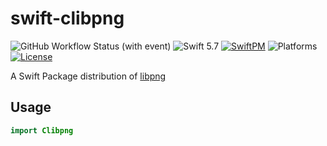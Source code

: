 # swift-clibpng

![GitHub Workflow Status (with event)](https://img.shields.io/github/actions/workflow/status/giginet/swift-clibpng/swift.yml?style=flat-square&logo=github)
![Swift 5.7](https://img.shields.io/badge/Swift-5.7-FA7343?logo=swift&style=flat-square)
[![SwiftPM](https://img.shields.io/badge/SwiftPM-compatible-green?logo=swift&style=flat-square)](https://swift.org/package-manager/) 
![Platforms](https://img.shields.io/badge/Platform-iOS%7CmacOS%7CwatchOS%7CtvOS%7CvisionOS-lightgray?logo=apple&style=flat-square)
[![License](https://img.shields.io/badge/License-MIT-darkgray?style=flat-square)
](https://github.com/giginet/swift-clibpng/blob/main/LICENSE.md)

A Swift Package distribution of [libpng](https://github.com/pnggroup/libpng)

## Usage

```swift
import Clibpng
```
